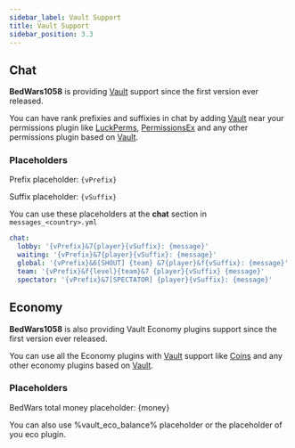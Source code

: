 ```yaml
---
sidebar_label: Vault Support
title: Vault Support
sidebar_position: 3.3
---
```

## Chat
**BedWars1058** is providing [Vault](https://dev.bukkit.org/projects/vault) support since the first version ever released. 

You can have rank prefixies and suffixies in chat by adding [Vault](https://dev.bukkit.org/projects/vault) near your permissions plugin like [LuckPerms](https://luckperms.net), [PermissionsEx](https://dev.bukkit.org/projects/permissionsex) and any other permissions plugin based on [Vault](https://dev.bukkit.org/projects/vault).



### Placeholders
Prefix placeholder: `{vPrefix}`

Suffix placeholder: `{vSuffix}`

You can use these placeholders at the **chat** section in `messages_<country>.yml`

```yaml
chat:
  lobby: '{vPrefix}&7{player}{vSuffix}: {message}'
  waiting: '{vPrefix}&7{player}{vSuffix}: {message}'
  global: '{vPrefix}&6[SHOUT] {team} &7{player}&f{vSuffix}: {message}'
  team: '{vPrefix}&f{level}{team}&7 {player}{vSuffix} {message}'
  spectator: '{vPrefix}&7[SPECTATOR] {player}{vSuffix}: {message}'
```

## Economy
**BedWars1058** is also providing Vault Economy plugins support since the first version ever released.

You can use all the Economy plugins with [Vault](https://dev.bukkit.org/projects/vault) support like [Coins](https://www.spigotmc.org/resources/48536/) and any other economy plugins based on [Vault](https://dev.bukkit.org/projects/vault).

### Placeholders
BedWars total money placeholder: {money}

You can also use %vault_eco_balance% placeholder or the placeholder of you eco plugin.

